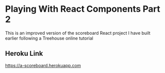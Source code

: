 # Playing With React Components Part 2
This is an improved version of the scoreboard React project I have built earlier following a Treehouse online tutorial

## Heroku Link
https://a-scoreboard.herokuapp.com
